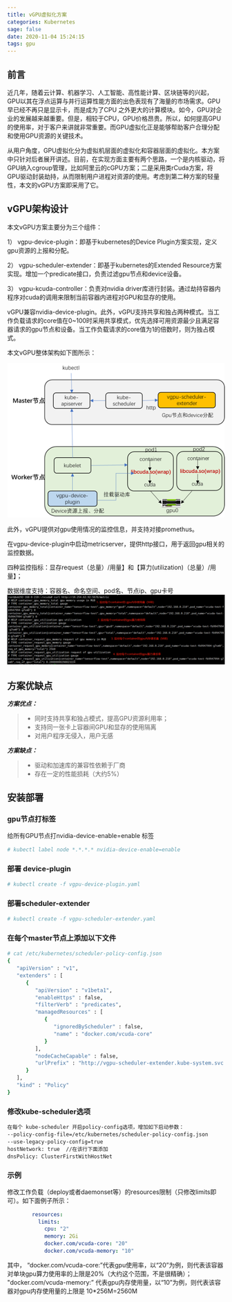 ```yaml
---
title: vGPU虚拟化方案
categories: Kubernetes
sage: false
date: 2020-11-04 15:24:15
tags: gpu
---
```


## 前言

近几年，随着云计算、机器学习、人工智能、高性能计算、区块链等的兴起，GPU以其在浮点运算与并行运算性能方面的出色表现有了海量的市场需求。GPU早已经不再只是显示卡，而是成为了CPU 之外更大的计算模块。如今，GPU对企业的发展越来越重要。但是，相较于CPU，GPU价格昂贵。所以，如何提高GPU的使用率，对于客户来讲就非常重要。而GPU虚拟化正是能够帮助客户合理分配和使用GPU资源的关键技术。

从用户角度，GPU虚拟化分为虚拟机层面的虚拟化和容器层面的虚拟化。本方案中只针对后者展开讲述。目前，在实现方面主要有两个思路，一个是内核驱动，将GPU纳入cgroup管理，比如阿里云的cGPU方案；二是采用类rCuda方案，将GPU驱动封装劫持，从而限制用户进程对资源的使用。考虑到第二种方案的轻量性，本文的vGPU方案即采用了它。

<!-- more -->

## vGPU架构设计

本文vGPU方案主要分为三个组件：

1） vgpu-device-plugin：即基于kubernetes的Device Plugin方案实现，定义gpu资源的上报和分配。

2） vgpu-scheduler-extender：即基于kubernetes的Extended Resource方案实现。增加一个predicate接口，负责过滤gpu节点和device设备。

3） vgpu-kcuda-controller：负责对nvidia driver库进行封装。通过劫持容器内程序对cuda的调用来限制当前容器内进程对GPU和显存的使用。

 vGPU兼容nvidia-device-plugin。此外，vGPU支持共享和独占两种模式。当工作负载请求的core值在0~100时采用共享模式，优先选择可用资源最少且满足容器请求的gpu节点和设备。当工作负载请求的core值为1的倍数时，则为独占模式。

本文vGPU整体架构如下图所示：

![1](vGPU虚拟化方案/1.png)

此外，vGPU提供对gpu使用情况的监控信息，并支持对接promethus。

在vgpu-device-plugin中启动metricserver，提供http接口，用于返回gpu相关的监控数据。

四种监控指标：显存request（总量）/用量】和【算力(utilization)（总量）/用量】；

数据维度支持：容器名、命名空间、pod名、节点ip、gpu卡号
![2](vGPU虚拟化方案/2.png)

## 方案优缺点

***方案优点：***
>- 同时支持共享和独占模式，提高GPU资源利用率；
>- 支持同一张卡上容器间GPU和显存的使用隔离
>- 对用户程序无侵入，用户无感

***方案缺点：***
>- 驱动和加速库的兼容性依赖于厂商
>- 存在一定的性能损耗（大约5%）

## 安装部署

### gpu节点打标签

给所有GPU节点打nvidia-device-enable=enable 标签
```bash
# kubectl label node *.*.*.* nvidia-device-enable=enable
```

### 部署 device-plugin

```bash
# kubectl create -f vgpu-device-plugin.yaml
```

### 部署scheduler-extender

```bash
# kubectl create -f vgpu-scheduler-extender.yaml
```

### 在每个master节点上添加以下文件

```bash
# cat /etc/kubernetes/scheduler-policy-config.json
{
   "apiVersion" : "v1",
   "extenders" : [
      {
         "apiVersion" : "v1beta1",
         "enableHttps" : false,
         "filterVerb" : "predicates",
         "managedResources" : [
            {
               "ignoredByScheduler" : false,
               "name" : "docker.com/vcuda-core"
            }
         ],
         "nodeCacheCapable" : false,
         "urlPrefix" : "http://vgpu-scheduler-extender.kube-system.svc.cluster.local:3456/scheduler"
      }
   ],
   "kind" : "Policy"
}
```

### 修改kube-scheduler选项

```bash
在每个 kube-scheduler 开启policy-config选项，增加如下启动参数：
--policy-config-file=/etc/kubernetes/scheduler-policy-config.json
--use-legacy-policy-config=true
hostNetwork: true  //在该行下面添加
dnsPolicy: ClusterFirstWithHostNet
```
### 示例

修改工作负载（deploy或者daemonset等）的resources限制（只修改limits即可）。如下面例子所示：

```yaml
        resources:
          limits:
            cpu: "2"
            memory: 2Gi
            docker.com/vcuda-core: "20"
            docker.com/vcuda-memory: "10"
```

 其中，
  “docker.com/vcuda-core:”代表gpu使用率，以“20”为例，则代表该容器对单块gpu算力使用率的上限是20%（大约这个范围，不是很精确）；
  "docker.com/vcuda-memory:”  代表gpu内存使用量，以“10”为例，则代表该容器对gpu内存使用量的上限是  10*256M=2560M

